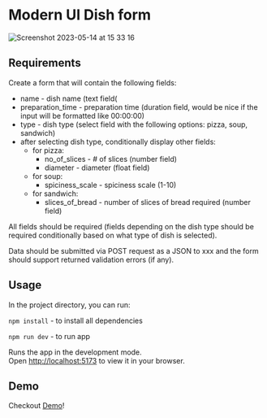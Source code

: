 Modern UI Dish form
=======


![Screenshot 2023-05-14 at 15 33 16](https://github.com/PatrykMO/hexOcean-dish-form/assets/104906717/bab900a6-7363-4999-b813-e4419ed6565a)

Requirements
-------

Create a form that will contain the following fields:
  - name - dish name (text field(
  - preparation_time - preparation time (duration field, would be nice if the input will be formatted like 00:00:00)
  - type - dish type (select field with the following options: pizza, soup, sandwich)
  - after selecting dish type, conditionally display other fields:
      - for pizza:
        * no_of_slices - # of slices (number field)
        * diameter - diameter (float field)
      - for soup:
        * spiciness_scale - spiciness scale (1-10)
      - for sandwich:
        * slices_of_bread - number of slices of bread required (number field)

All fields should be required (fields depending on the dish type should be required conditionally based on what type of dish is selected).

Data should be submitted via POST request as a JSON to xxx and the form should support returned validation errors (if any).

Usage
-------

In the project directory, you can run:

`npm install` - to install all dependencies

`npm run dev` - to run app

Runs the app in the development mode.\
Open [http://localhost:5173](http://localhost:5173) to view it in your browser.


Demo
-------
Checkout [Demo](https://dish-form-bay.vercel.app/)!




